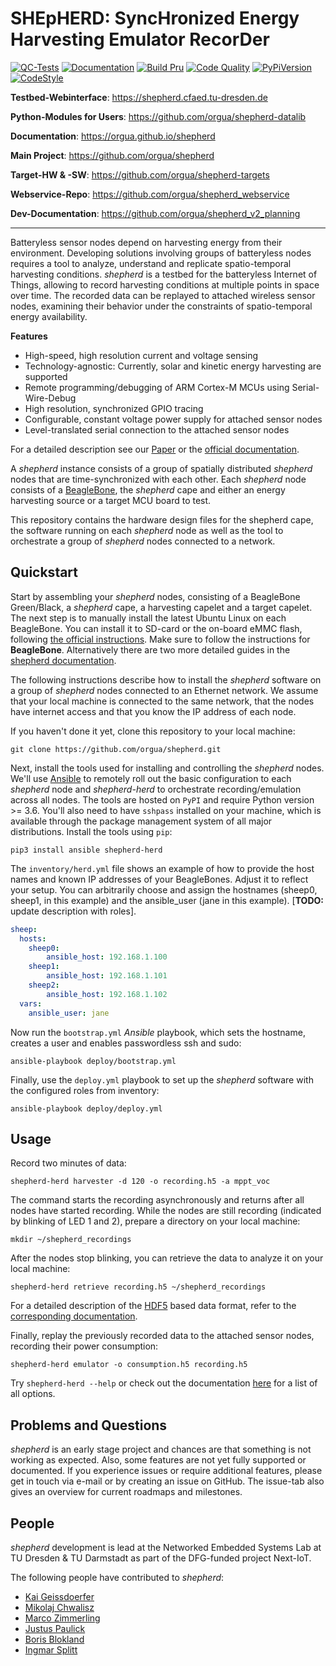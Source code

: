 # SHEpHERD: SyncHronized Energy Harvesting Emulator RecorDer

[![QC-Tests](https://github.com/orgua/shepherd/actions/workflows/qc_tests.yml/badge.svg)](https://github.com/orgua/shepherd/actions/workflows/qc_tests.yml)
[![Documentation](https://github.com/orgua/shepherd/actions/workflows/sphinx_to_pages.yml/badge.svg)](https://orgua.github.io/shepherd/)
[![Build Pru](https://github.com/orgua/shepherd/actions/workflows/build_pru_gcc.yml/badge.svg)](https://github.com/orgua/shepherd/actions/workflows/build_pru_gcc.yml)
[![Code Quality](https://www.codefactor.io/repository/github/orgua/shepherd/badge)](https://www.codefactor.io/repository/github/orgua/shepherd)
[![PyPiVersion](https://img.shields.io/pypi/v/shepherd_herd.svg)](https://pypi.org/project/shepherd_herd)
[![CodeStyle](https://img.shields.io/endpoint?url=https://raw.githubusercontent.com/astral-sh/ruff/main/assets/badge/v2.json)](https://github.com/astral-sh/ruff)

**Testbed-Webinterface**: <https://shepherd.cfaed.tu-dresden.de>

**Python-Modules for Users**: <https://github.com/orgua/shepherd-datalib>

**Documentation**: <https://orgua.github.io/shepherd>

**Main Project**: <https://github.com/orgua/shepherd>

**Target-HW & -SW**: <https://github.com/orgua/shepherd-targets>

**Webservice-Repo**: <https://github.com/orgua/shepherd_webservice>

**Dev-Documentation**: <https://github.com/orgua/shepherd_v2_planning>

---

Batteryless sensor nodes depend on harvesting energy from their environment.
Developing solutions involving groups of batteryless nodes requires a tool to analyze, understand and replicate spatio-temporal harvesting conditions.
*shepherd* is a testbed for the batteryless Internet of Things, allowing to record harvesting conditions at multiple points in space over time.
The recorded data can be replayed to attached wireless sensor nodes, examining their behavior under the constraints of spatio-temporal energy availability.

**Features**

 - High-speed, high resolution current and voltage sensing
 - Technology-agnostic: Currently, solar and kinetic energy harvesting are supported
 - Remote programming/debugging of ARM Cortex-M MCUs using Serial-Wire-Debug
 - High resolution, synchronized GPIO tracing
 - Configurable, constant voltage power supply for attached sensor nodes
 - Level-translated serial connection to the attached sensor nodes

For a detailed description see our [Paper](https://wwwpub.zih.tu-dresden.de/~mzimmerl/pubs/geissdoerfer19shepherd.pdf) or the [official documentation](https://orgua.github.io/shepherd/).

A *shepherd* instance consists of a group of spatially distributed *shepherd* nodes that are time-synchronized with each other.
Each *shepherd* node consists of a [BeagleBone](https://beagleboard.org/bone), the *shepherd* cape and either an energy harvesting source or a target MCU board to test.

This repository contains the hardware design files for the shepherd cape, the software running on each *shepherd* node as well as the tool to orchestrate a group of *shepherd* nodes connected to a network.

## Quickstart

Start by assembling your *shepherd* nodes, consisting of a BeagleBone Green/Black, a *shepherd* cape, a harvesting capelet and a target capelet.
The next step is to manually install the latest Ubuntu Linux on each BeagleBone.
You can install it to SD-card or the on-board eMMC flash, following [the official instructions](https://elinux.org/BeagleBoardUbuntu).
Make sure to follow the instructions for **BeagleBone**. Alternatively there are two more detailed guides in the [shepherd documentation](https://orgua.github.io/shepherd/user/getting_started.html).

The following instructions describe how to install the *shepherd* software on a group of *shepherd* nodes connected to an Ethernet network.
We assume that your local machine is connected to the same network, that the nodes have internet access and that you know the IP address of each node.

If you haven't done it yet, clone this repository to your local machine:

```shell
git clone https://github.com/orgua/shepherd.git
```

Next, install the tools used for installing and controlling the *shepherd* nodes.
We'll use [Ansible](https://www.ansible.com/) to remotely roll out the basic configuration to each *shepherd* node and *shepherd-herd* to orchestrate recording/emulation across all nodes.
The tools are hosted on `PyPI` and require Python version >= 3.6.
You'll also need to have `sshpass` installed on your machine, which is available through the package management system of all major distributions.
Install the tools using `pip`:

```shell
pip3 install ansible shepherd-herd
```

The `inventory/herd.yml` file shows an example of how to provide the host names and known IP addresses of your BeagleBones.
Adjust it to reflect your setup.
You can arbitrarily choose and assign the hostnames (sheep0, sheep1, in this example) and the ansible_user (jane in this example).
[**TODO:** update description with roles].

```yaml
sheep:
  hosts:
    sheep0:
        ansible_host: 192.168.1.100
    sheep1:
        ansible_host: 192.168.1.101
    sheep2:
        ansible_host: 192.168.1.102
  vars:
    ansible_user: jane
```

Now run the `bootstrap.yml` *Ansible* playbook, which sets the hostname, creates a user and enables passwordless ssh and sudo:

```shell
ansible-playbook deploy/bootstrap.yml
```

Finally, use the `deploy.yml` playbook to set up the *shepherd* software with the configured roles from inventory:

```shell
ansible-playbook deploy/deploy.yml
```

## Usage

Record two minutes of data:

```shell
shepherd-herd harvester -d 120 -o recording.h5 -a mppt_voc
```
The command starts the recording asynchronously and returns after all nodes have started recording.
While the nodes are still recording (indicated by blinking of LED 1 and 2), prepare a directory on your local machine:

```shell
mkdir ~/shepherd_recordings
```

After the nodes stop blinking, you can retrieve the data to analyze it on your local machine:

```shell
shepherd-herd retrieve recording.h5 ~/shepherd_recordings
```

For a detailed description of the [HDF5](https://en.wikipedia.org/wiki/Hierarchical_Data_Format) based data format, refer to the [corresponding documentation](https://shepherd-testbed.readthedocs.io/en/latest/user/data_format.html).

Finally, replay the previously recorded data to the attached sensor nodes, recording their power consumption:

```shell
shepherd-herd emulator -o consumption.h5 recording.h5
```

Try `shepherd-herd --help` or check out the documentation [here](https://shepherd-testbed.readthedocs.io/en/latest/user/cli.html#shepherd-herd) for a list of all options.

## Problems and Questions

*shepherd* is an early stage project and chances are that something is not working as expected.
Also, some features are not yet fully supported or documented.
If you experience issues or require additional features, please get in touch via e-mail or by creating an issue on GitHub. The issue-tab also gives an overview for current roadmaps and milestones.

## People

*shepherd* development is lead at the Networked Embedded Systems Lab at TU Dresden & TU Darmstadt as part of the DFG-funded project Next-IoT.

The following people have contributed to *shepherd*:

 - [Kai Geissdoerfer](https://www.researchgate.net/profile/Kai_Geissdoerfer)
 - [Mikolaj Chwalisz](https://www.tkn.tu-berlin.de/team/chwalisz/)
 - [Marco Zimmerling](https://wwwpub.zih.tu-dresden.de/~mzimmerl/)
 - [Justus Paulick](https://github.com/kugelbit)
 - [Boris Blokland](https://github.com/borro0)
 - [Ingmar Splitt](https://github.com/orgua)
